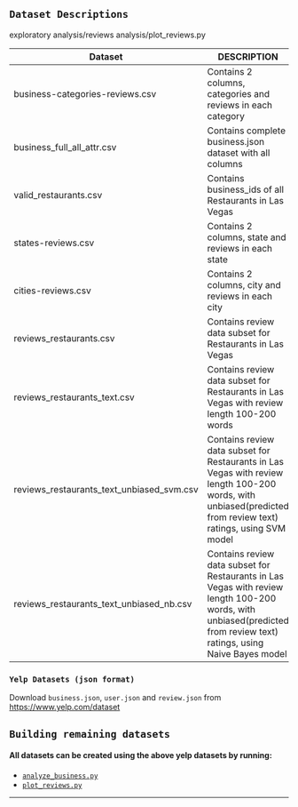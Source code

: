 ## `Dataset Descriptions`

exploratory analysis/reviews analysis/plot_reviews.py

| __Dataset__ | __DESCRIPTION__ |
| ------ | ------ |
| business-categories-reviews.csv | Contains 2 columns, categories and reviews in each category |
| business_full_all_attr.csv | Contains complete business.json dataset with all columns |
| valid_restaurants.csv | Contains business_ids of all Restaurants in Las Vegas |
| states-reviews.csv | Contains 2 columns, state and reviews in each state |
| cities-reviews.csv| Contains 2 columns, city and reviews in each city |
| reviews_restaurants.csv | Contains review data subset for Restaurants in Las Vegas |
| reviews_restaurants_text.csv | Contains review data subset for Restaurants in Las Vegas with review length 100-200 words |
| reviews_restaurants_text_unbiased_svm.csv | Contains review data subset for Restaurants in Las Vegas with review length 100-200 words, with unbiased(predicted from review text) ratings, using SVM model |
| reviews_restaurants_text_unbiased_nb.csv | Contains review data subset for Restaurants in Las Vegas with review length 100-200 words, with unbiased(predicted from review text) ratings, using Naive Bayes model |

### `Yelp Datasets (json format)`

Download `business.json`, `user.json` and `review.json` from https://www.yelp.com/dataset

## `Building remaining datasets`
#### All datasets can be created using the above yelp datasets by running:
- [`analyze_business.py`](https://github.com/karantyagi/Restaurant-Recommendations-with-Yelp/tree/master/exploratory%20analysis/business%20anaysis/src)
- [`plot_reviews.py`](https://github.com/karantyagi/Restaurant-Recommendations-with-Yelp/tree/master/exploratory%20analysis/reviews%20analysis)

---
